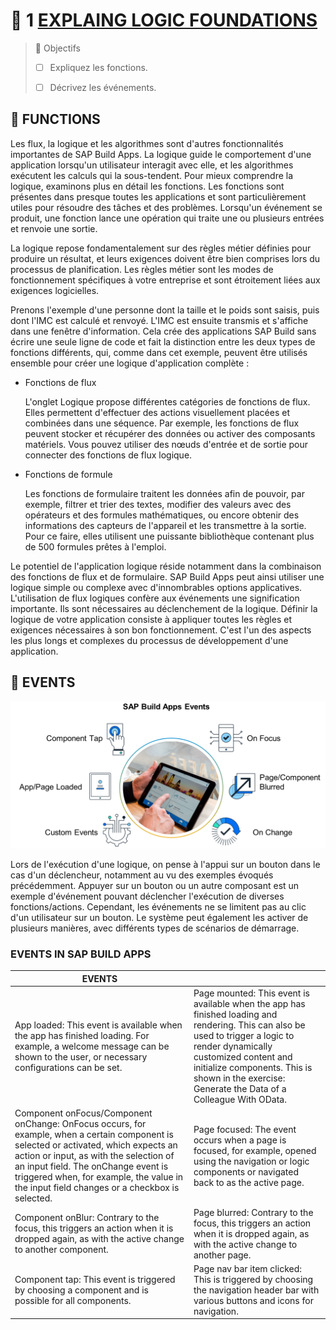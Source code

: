 # 🌸 1 [EXPLAING LOGIC FOUNDATIONS](https://learning.sap.com/learning-journeys/develop-apps-with-sap-build-apps-using-drag-and-drop-simplicity/explaining-logic-foundations-_e42988b5-e6c2-4e8f-a267-8923a3fd9466)

> 🌺 Objectifs
>
> - [ ] Expliquez les fonctions.
>
> - [ ] Décrivez les événements.

## 🌸 FUNCTIONS

Les flux, la logique et les algorithmes sont d'autres fonctionnalités importantes de SAP Build Apps. La logique guide le comportement d'une application lorsqu'un utilisateur interagit avec elle, et les algorithmes exécutent les calculs qui la sous-tendent. Pour mieux comprendre la logique, examinons plus en détail les fonctions. Les fonctions sont présentes dans presque toutes les applications et sont particulièrement utiles pour résoudre des tâches et des problèmes. Lorsqu'un événement se produit, une fonction lance une opération qui traite une ou plusieurs entrées et renvoie une sortie.

La logique repose fondamentalement sur des règles métier définies pour produire un résultat, et leurs exigences doivent être bien comprises lors du processus de planification. Les règles métier sont les modes de fonctionnement spécifiques à votre entreprise et sont étroitement liées aux exigences logicielles.

Prenons l'exemple d'une personne dont la taille et le poids sont saisis, puis dont l'IMC est calculé et renvoyé. L'IMC est ensuite transmis et s'affiche dans une fenêtre d'information. Cela crée des applications SAP Build sans écrire une seule ligne de code et fait la distinction entre les deux types de fonctions différents, qui, comme dans cet exemple, peuvent être utilisés ensemble pour créer une logique d'application complète :

- Fonctions de flux

  L'onglet Logique propose différentes catégories de fonctions de flux. Elles permettent d'effectuer des actions visuellement placées et combinées dans une séquence. Par exemple, les fonctions de flux peuvent stocker et récupérer des données ou activer des composants matériels. Vous pouvez utiliser des nœuds d'entrée et de sortie pour connecter des fonctions de flux logique.

- Fonctions de formule

  Les fonctions de formulaire traitent les données afin de pouvoir, par exemple, filtrer et trier des textes, modifier des valeurs avec des opérateurs et des formules mathématiques, ou encore obtenir des informations des capteurs de l'appareil et les transmettre à la sortie. Pour ce faire, elles utilisent une puissante bibliothèque contenant plus de 500 formules prêtes à l'emploi.

Le potentiel de l'application logique réside notamment dans la combinaison des fonctions de flux et de formulaire. SAP Build Apps peut ainsi utiliser une logique simple ou complexe avec d'innombrables options applicatives. L'utilisation de flux logiques confère aux événements une signification importante. Ils sont nécessaires au déclenchement de la logique. Définir la logique de votre application consiste à appliquer toutes les règles et exigences nécessaires à son bon fonctionnement. C'est l'un des aspects les plus longs et complexes du processus de développement d'une application.

## 🌸 EVENTS

![](./assets/Events.png)

Lors de l'exécution d'une logique, on pense à l'appui sur un bouton dans le cas d'un déclencheur, notamment au vu des exemples évoqués précédemment. Appuyer sur un bouton ou un autre composant est un exemple d'événement pouvant déclencher l'exécution de diverses fonctions/actions. Cependant, les événements ne se limitent pas au clic d'un utilisateur sur un bouton. Le système peut également les activer de plusieurs manières, avec différents types de scénarios de démarrage.

### EVENTS IN SAP BUILD APPS

| **EVENTS**                                                                                                                                                                                                                                                                                                          |                                                                                                                                                                                                                                                                                 |
| ------------------------------------------------------------------------------------------------------------------------------------------------------------------------------------------------------------------------------------------------------------------------------------------------------------------- | ------------------------------------------------------------------------------------------------------------------------------------------------------------------------------------------------------------------------------------------------------------------------------- |
| App loaded: This event is available when the app has finished loading. For example, a welcome message can be shown to the user, or necessary configurations can be set.                                                                                                                                             | Page mounted: This event is available when the app has finished loading and rendering. This can also be used to trigger a logic to render dynamically customized content and initialize components. This is shown in the exercise: Generate the Data of a Colleague With OData. |
| Component onFocus/Component onChange: OnFocus occurs, for example, when a certain component is selected or activated, which expects an action or input, as with the selection of an input field. The onChange event is triggered when, for example, the value in the input field changes or a checkbox is selected. | Page focused: The event occurs when a page is focused, for example, opened using the navigation or logic components or navigated back to as the active page.                                                                                                                    |
| Component onBlur: Contrary to the focus, this triggers an action when it is dropped again, as with the active change to another component.                                                                                                                                                                          | Page blurred: Contrary to the focus, this triggers an action when it is dropped again, as with the active change to another page.                                                                                                                                               |
| Component tap: This event is triggered by choosing a component and is possible for all components.                                                                                                                                                                                                                  | Page nav bar item clicked: This is triggered by choosing the navigation header bar with various buttons and icons for navigation.                                                                                                                                               |
